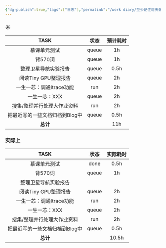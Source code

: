 ```yaml
---
{"dg-publish":true,"tags":["日志"],"permalink":"/work diary/至少记住每天做了些什么吧/2024-05-13：周一/","dgPassFrontmatter":true}
---
```


### ☀

|       TASK        |  状态   | 预计耗时 |
| :---------------: | :---: | :--: |
|      慕课单元测试       | queue |  1h  |
|       背570词       | queue |  1h  |
|    整理卫星导航实验报告     | queue | 0.5h |
|  阅读Tiny GPU整理报告   | queue |  2h  |
|  一生一芯：调通Itrace功能  |  run  |  2h  |
|     一生一芯：XXX      | queue |  2h  |
|  搜集/整理并行处理大作业资料   |  run  |  2h  |
| 把最近写的一些文档归档到Blog中 | queue | 0.5h |
|      **总计**       |       | 11h  |
### 实际上
|       TASK        |  状态   | 实际耗时  |
| :---------------: | :---: | :---: |
|      慕课单元测试       | done  | 0.5h  |
|       背570词       | queue |  1h   |
|    整理卫星导航实验报告     |       |       |
|  阅读Tiny GPU整理报告   | queue |  2h   |
|  一生一芯：调通Itrace功能  |  run  |  2h   |
|     一生一芯：XXX      | queue |  2h   |
|  搜集/整理并行处理大作业资料   |  run  |  2h   |
| 把最近写的一些文档归档到Blog中 | queue | 0.5h  |
|      **总计**       |       | 10.5h |